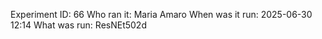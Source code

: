 Experiment ID: 66
Who ran it: Maria Amaro
When was it run: 2025-06-30 12:14
What was run: ResNEt502d
